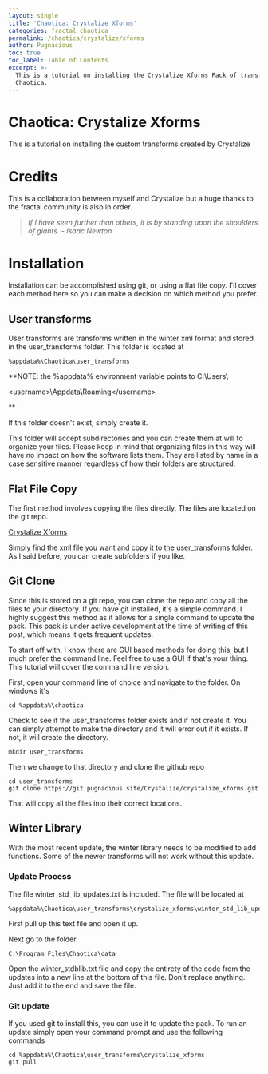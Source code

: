 ```yaml
---
layout: single
title: 'Chaotica: Crystalize Xforms'
categories: fractal chaotica
permalink: /chaotica/crystalize/xforms
author: Pugnacious
toc: true
toc_label: Table of Contents
excerpt: >-
  This is a tutorial on installing the Crystalize Xforms Pack of transforms for
  Chaotica.
---
```


# Chaotica: Crystalize Xforms

This is a tutorial on installing the custom transforms created by Crystalize

# Credits

This is a collaboration between myself and Crystalize but a huge thanks to the fractal community is also in order.

> _If I have seen further than others, it is by standing upon the shoulders of giants. - Isaac Newton_

# Installation

Installation can be accomplished using git, or using a flat file copy. I'll cover each method here so you can make a decision on which method you prefer.

## User transforms

User transforms are transforms written in the winter xml format and stored in the user_transforms folder. This folder is located at

```
%appdata%\Chaotica\user_transforms
```

**NOTE: the %appdata% environment variable points to C:\Users\

<username\>\Appdata\Roaming</username\>

**

If this folder doesn't exist, simply create it.

This folder will accept subdirectories and you can create them at will to organize your files. Please keep in mind that organizing files in this way will have no impact on how the software lists them. They are listed by name in a case sensitive manner regardless of how their folders are structured.

## Flat File Copy

The first method involves copying the files directly. The files are located on the git repo.

[Crystalize Xforms][crystalize-xforms]

Simply find the xml file you want and copy it to the user_transforms folder. As I said before, you can create subfolders if you like.

## Git Clone

Since this is stored on a git repo, you can clone the repo and copy all the files to your directory. If you have git installed, it's a simple command. I highly suggest this method as it allows for a single command to update the pack. This pack is under active development at the time of writing of this post, which means it gets frequent updates.

To start off with, I know there are GUI based methods for doing this, but I much prefer the command line. Feel free to use a GUI if that's your thing. This tutorial will cover the command line version.

First, open your command line of choice and navigate to the folder. On windows it's

```
cd %appdata%\chaotica
```

Check to see if the user_transforms folder exists and if not create it. You can simply attempt to make the directory and it will error out if it exists. If not, it will create the directory.

```
mkdir user_transforms
```

Then we change to that directory and clone the github repo

```
cd user_transforms
git clone https://git.pugnacious.site/Crystalize/crystalize_xforms.git
```

That will copy all the files into their correct locations.

## Winter Library

With the most recent update, the winter library needs to be modified to add functions. Some of the newer transforms will not work without this update.

### Update Process

The file winter_std_lib_updates.txt is included. The file will be located at

```
%appdata%\Chaotica\user_transforms\crystalize_xforms\winter_std_lib_updates.txt
```

First pull up this text file and open it up.

Next go to the folder

```
C:\Program Files\Chaotica\data
```

Open the winter_stdblib.txt file and copy the entirety of the code from the updates into a new line at the bottom of this file. Don't replace anything. Just add it to the end and save the file.

### Git update

If you used git to install this, you can use it to update the pack. To run an update simply open your command prompt and use the following commands

```
cd %appdata%\Chaotica\user_transforms\crystalize_xforms
git pull
```

[crystalize-xforms]: https://git.pugnacious.site/Crystalize/crystalize_xforms
[crystalize-xforms-git]: https://git.pugnacious.site/Crystalize/crystalize_xforms.git
